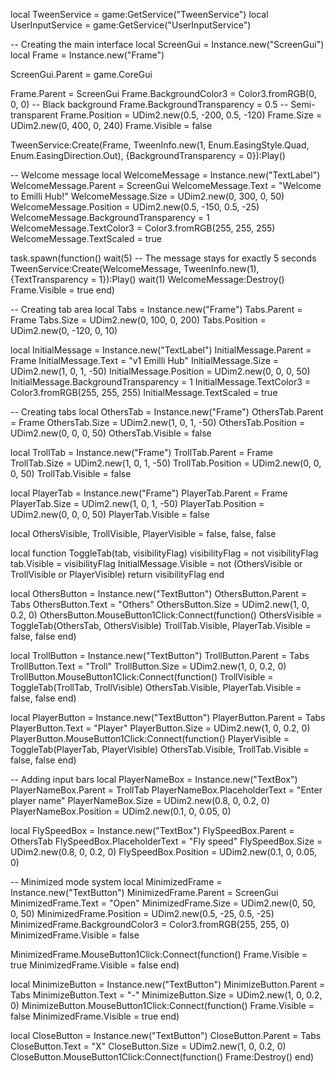 local TweenService = game:GetService("TweenService")
local UserInputService = game:GetService("UserInputService")

-- Creating the main interface
local ScreenGui = Instance.new("ScreenGui")
local Frame = Instance.new("Frame")

ScreenGui.Parent = game.CoreGui

Frame.Parent = ScreenGui
Frame.BackgroundColor3 = Color3.fromRGB(0, 0, 0) -- Black background
Frame.BackgroundTransparency = 0.5 -- Semi-transparent
Frame.Position = UDim2.new(0.5, -200, 0.5, -120)
Frame.Size = UDim2.new(0, 400, 0, 240)
Frame.Visible = false

TweenService:Create(Frame, TweenInfo.new(1, Enum.EasingStyle.Quad, Enum.EasingDirection.Out), {BackgroundTransparency = 0}):Play()

-- Welcome message
local WelcomeMessage = Instance.new("TextLabel")
WelcomeMessage.Parent = ScreenGui
WelcomeMessage.Text = "Welcome to Emilli Hub!"
WelcomeMessage.Size = UDim2.new(0, 300, 0, 50)
WelcomeMessage.Position = UDim2.new(0.5, -150, 0.5, -25)
WelcomeMessage.BackgroundTransparency = 1
WelcomeMessage.TextColor3 = Color3.fromRGB(255, 255, 255)
WelcomeMessage.TextScaled = true

task.spawn(function()
    wait(5) -- The message stays for exactly 5 seconds
    TweenService:Create(WelcomeMessage, TweenInfo.new(1), {TextTransparency = 1}):Play()
    wait(1)
    WelcomeMessage:Destroy()
    Frame.Visible = true
end)

-- Creating tab area
local Tabs = Instance.new("Frame")
Tabs.Parent = Frame
Tabs.Size = UDim2.new(0, 100, 0, 200)
Tabs.Position = UDim2.new(0, -120, 0, 10)

local InitialMessage = Instance.new("TextLabel")
InitialMessage.Parent = Frame
InitialMessage.Text = "v1 Emilli Hub"
InitialMessage.Size = UDim2.new(1, 0, 1, -50)
InitialMessage.Position = UDim2.new(0, 0, 0, 50)
InitialMessage.BackgroundTransparency = 1
InitialMessage.TextColor3 = Color3.fromRGB(255, 255, 255)
InitialMessage.TextScaled = true

-- Creating tabs
local OthersTab = Instance.new("Frame")
OthersTab.Parent = Frame
OthersTab.Size = UDim2.new(1, 0, 1, -50)
OthersTab.Position = UDim2.new(0, 0, 0, 50)
OthersTab.Visible = false

local TrollTab = Instance.new("Frame")
TrollTab.Parent = Frame
TrollTab.Size = UDim2.new(1, 0, 1, -50)
TrollTab.Position = UDim2.new(0, 0, 0, 50)
TrollTab.Visible = false

local PlayerTab = Instance.new("Frame")
PlayerTab.Parent = Frame
PlayerTab.Size = UDim2.new(1, 0, 1, -50)
PlayerTab.Position = UDim2.new(0, 0, 0, 50)
PlayerTab.Visible = false

local OthersVisible, TrollVisible, PlayerVisible = false, false, false

local function ToggleTab(tab, visibilityFlag)
    visibilityFlag = not visibilityFlag
    tab.Visible = visibilityFlag
    InitialMessage.Visible = not (OthersVisible or TrollVisible or PlayerVisible)
    return visibilityFlag
end

local OthersButton = Instance.new("TextButton")
OthersButton.Parent = Tabs
OthersButton.Text = "Others"
OthersButton.Size = UDim2.new(1, 0, 0.2, 0)
OthersButton.MouseButton1Click:Connect(function()
    OthersVisible = ToggleTab(OthersTab, OthersVisible)
    TrollTab.Visible, PlayerTab.Visible = false, false
end)

local TrollButton = Instance.new("TextButton")
TrollButton.Parent = Tabs
TrollButton.Text = "Troll"
TrollButton.Size = UDim2.new(1, 0, 0.2, 0)
TrollButton.MouseButton1Click:Connect(function()
    TrollVisible = ToggleTab(TrollTab, TrollVisible)
    OthersTab.Visible, PlayerTab.Visible = false, false
end)

local PlayerButton = Instance.new("TextButton")
PlayerButton.Parent = Tabs
PlayerButton.Text = "Player"
PlayerButton.Size = UDim2.new(1, 0, 0.2, 0)
PlayerButton.MouseButton1Click:Connect(function()
    PlayerVisible = ToggleTab(PlayerTab, PlayerVisible)
    OthersTab.Visible, TrollTab.Visible = false, false
end)

-- Adding input bars
local PlayerNameBox = Instance.new("TextBox")
PlayerNameBox.Parent = TrollTab
PlayerNameBox.PlaceholderText = "Enter player name"
PlayerNameBox.Size = UDim2.new(0.8, 0, 0.2, 0)
PlayerNameBox.Position = UDim2.new(0.1, 0, 0.05, 0)

local FlySpeedBox = Instance.new("TextBox")
FlySpeedBox.Parent = OthersTab
FlySpeedBox.PlaceholderText = "Fly speed"
FlySpeedBox.Size = UDim2.new(0.8, 0, 0.2, 0)
FlySpeedBox.Position = UDim2.new(0.1, 0, 0.05, 0)

-- Minimized mode system
local MinimizedFrame = Instance.new("TextButton")
MinimizedFrame.Parent = ScreenGui
MinimizedFrame.Text = "Open"
MinimizedFrame.Size = UDim2.new(0, 50, 0, 50)
MinimizedFrame.Position = UDim2.new(0.5, -25, 0.5, -25)
MinimizedFrame.BackgroundColor3 = Color3.fromRGB(255, 255, 0)
MinimizedFrame.Visible = false

MinimizedFrame.MouseButton1Click:Connect(function()
    Frame.Visible = true
    MinimizedFrame.Visible = false
end)

local MinimizeButton = Instance.new("TextButton")
MinimizeButton.Parent = Tabs
MinimizeButton.Text = "-"
MinimizeButton.Size = UDim2.new(1, 0, 0.2, 0)
MinimizeButton.MouseButton1Click:Connect(function()
    Frame.Visible = false
    MinimizedFrame.Visible = true
end)

local CloseButton = Instance.new("TextButton")
CloseButton.Parent = Tabs
CloseButton.Text = "X"
CloseButton.Size = UDim2.new(1, 0, 0.2, 0)
CloseButton.MouseButton1Click:Connect(function()
    Frame:Destroy()
end)
